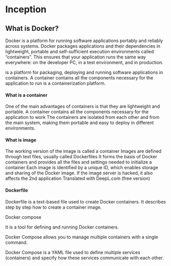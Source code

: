 # Inception


## What is Docker?

Docker is a platform for running software applications portably and reliably across systems. Docker packages applications and their dependencies in lightweight, portable and self-sufficient execution environments called “containers”. This ensures that your application runs the same way everywhere: on the developer PC, in a test environment, and in production.

is a platform for packaging, deploying and running software applications in containers.
A container contains all the components necessary for the application to run
is a containerization platform.





#### What is a container
One of the main advantages of containers is that they are lightweight and portable. 
A container contains all the components necessary for the application to work
The containers are isolated from each other and from the main system, making them portable and easy to deploy in different environments.




#### What is image 
The working version of the image is called a container 
Images are defined through text files, usually called Dockerfiles 
It forms the basis of Docker containers and provides all the files and settings needed to initialize a container
Each image is identified by a unique ID, which enables storage and sharing of the Docker image.
If the image server is hacked, it also affects the 2nd application
Translated with DeepL.com (free version)



#### Dockerfile
Dockerfile is a text-based file used to create Docker containers.
It describes step by step how to create a container image.


Docker compose 

It is a tool for defining and running Docker containers. 

Docker Compose allows you to manage multiple containers with a single command. 

Docker Compose is a YAML file used to define multiple services (containers) and specify how these services communicate with each other.
